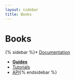 ```yaml
---
layout: sidebar
title: Books
---
```


 <a href="https://github.com/openfl/learn-openfl/edit/master/guides/README.md" class="btn btn-default pull-right" style="margin-top: 16px" role="button" target="_blank"><span class="glyphicon glyphicon-pencil"></span></a>

# Books

{% sidebar %}* [Documentation](/learn/docs/)
* [__Guides__](/learn/guides/)
* [Tutorials](/learn/tutorials/)
* [API](http://api.openfl.org/){% endsidebar %}